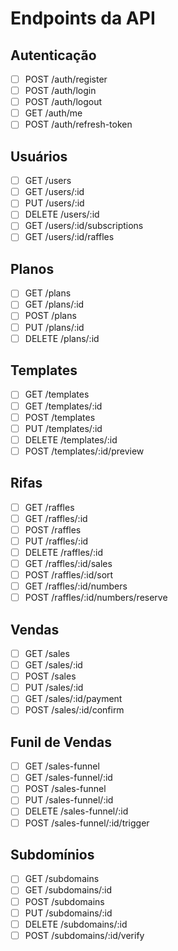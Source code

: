 # Endpoints da API

## Autenticação
- [ ] POST /auth/register
- [ ] POST /auth/login
- [ ] POST /auth/logout
- [ ] GET /auth/me
- [ ] POST /auth/refresh-token

## Usuários
- [ ] GET /users
- [ ] GET /users/:id
- [ ] PUT /users/:id
- [ ] DELETE /users/:id
- [ ] GET /users/:id/subscriptions
- [ ] GET /users/:id/raffles

## Planos
- [ ] GET /plans
- [ ] GET /plans/:id
- [ ] POST /plans
- [ ] PUT /plans/:id
- [ ] DELETE /plans/:id

## Templates
- [ ] GET /templates
- [ ] GET /templates/:id
- [ ] POST /templates
- [ ] PUT /templates/:id
- [ ] DELETE /templates/:id
- [ ] POST /templates/:id/preview

## Rifas
- [ ] GET /raffles
- [ ] GET /raffles/:id
- [ ] POST /raffles
- [ ] PUT /raffles/:id
- [ ] DELETE /raffles/:id
- [ ] GET /raffles/:id/sales
- [ ] POST /raffles/:id/sort
- [ ] GET /raffles/:id/numbers
- [ ] POST /raffles/:id/numbers/reserve

## Vendas
- [ ] GET /sales
- [ ] GET /sales/:id
- [ ] POST /sales
- [ ] PUT /sales/:id
- [ ] GET /sales/:id/payment
- [ ] POST /sales/:id/confirm

## Funil de Vendas
- [ ] GET /sales-funnel
- [ ] GET /sales-funnel/:id
- [ ] POST /sales-funnel
- [ ] PUT /sales-funnel/:id
- [ ] DELETE /sales-funnel/:id
- [ ] POST /sales-funnel/:id/trigger

## Subdomínios
- [ ] GET /subdomains
- [ ] GET /subdomains/:id
- [ ] POST /subdomains
- [ ] PUT /subdomains/:id
- [ ] DELETE /subdomains/:id
- [ ] POST /subdomains/:id/verify 